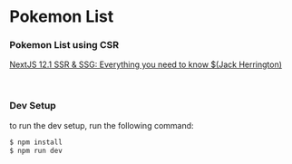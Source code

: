 # Pokemon List

### Pokemon List using CSR

[NextJS 12.1 SSR & SSG: Everything you need to know $(Jack Herrington)](https://www.youtube.com/watch?v=kdXKz1UWc3E)

<br>

### Dev Setup

to run the dev setup, run the following command:

```powershell
$ npm install
$ npm run dev
```
